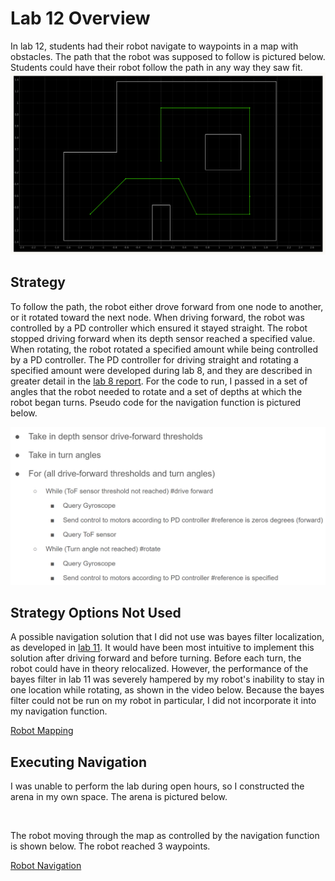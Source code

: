 # Lab 12 Overview
In lab 12, students had their robot navigate to waypoints in a map with obstacles. The path that the robot was supposed to follow is pictured below. Students could have their robot follow the path in any way they saw fit. 
<img src="map.PNG" class="img-responsive" alt="" width= 800>

## Strategy
To follow the path, the robot either drove forward from one node to another, or it rotated toward the next node. When driving forward, the robot was controlled by a PD controller which ensured it stayed straight. The robot stopped driving forward when its depth sensor reached a specified value. When rotating, the robot rotated a specified amount while being controlled by a PD controller. The PD controller for driving straight and rotating a specified amount were developed during lab 8, and they are described in greater detail in the [lab 8 report](https://gabemitchell23.github.io/gfm48FastRobots/Lab8/lab8Writeup.html). For the code to run, I passed in a set of angles that the robot needed to rotate and a set of depths at which the robot began turns. Pseudo code for the navigation function is pictured below. 

<img src="pseudo.PNG" class="img-responsive" alt="" width= 800>

## Strategy Options Not Used
A possible navigation solution that I did not use was bayes filter localization, as developed in [lab 11](https://gabemitchell23.github.io/gfm48FastRobots/Lab11/lab11Writeup.html). It would have been most intuitive to implement this solution after driving forward and before turning. Before each turn, the robot could have in theory relocalized. However, the performance of the bayes filter in lab 11 was severely hampered by my robot's inability to stay in one location while rotating, as shown in the video below. Because the bayes filter could not be run on my robot in particular, I did not incorporate it into my navigation function. 

[Robot Mapping](https://youtube.com/shorts/OlS8EkI7f7w?feature=share)

## Executing Navigation
I was unable to perform the lab during open hours, so I constructed the arena in my own space. The arena is pictured below. 

<img src="arena_set.PNG" class="img-responsive" alt="" width= 1100>

The robot moving through the map as controlled by the navigation function is shown below. The robot reached 3 waypoints. 

[Robot Navigation](https://studio.youtube.com/video/WWS3_pg9Sys/edit)
